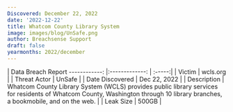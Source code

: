 ```yaml
---
Discovered: December 22, 2022
date: '2022-12-22'
title: Whatcom County Library System
image: images/blog/UnSafe.png
author: Breachsense Support
draft: false
yearmonths: 2022/december
---
```



| Data Breach Report
------------:     |:-------------:    | :-----:|
| Victim      | wcls.org      | 
| Threat Actor      | UnSafe      | 
| Date Discovered      | Dec 22, 2022      | 
| Description      | Whatcom County Library System (WCLS) provides public library services for residents of Whatcom County, Washington through 10 library branches, a bookmobile, and on the web.      | 
| Leak Size      | 500GB      | 

